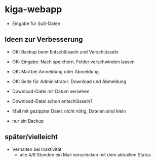 # kiga-webapp
 
- Eingabe für SuS-Daten


## Ideen zur Verbesserung
- OK: Backup beim Entschlüsseln und Verschlüsseln
- OK: Eingabe: Nach speichern, Felder verschwinden lassen
- OK: Mail bei Anmeldung oder Abmeldung
- OK: Seite für Administrator: Download und Abmeldung

- Download-Datei mit Datum versehen
- Download-Datei schon entschlüsseln?
- Mail mit gezippter Datei: nicht nötig, Dateien sind klein
- nur ein Backup 

## später/vielleicht
- Verhalten bei Inaktivität
    - alle 4/6 Stunden ein Mail verschicken mit dem aktuellen Status

